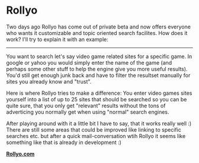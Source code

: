 # Rollyo

Two days ago Rollyo has come out of private beta and now offers everyone who wants it customizable and topic oriented search facilites. How does it work? I'll try to explain it with an example:

-------------------------------



You want to search let's say video game related sites for a specific game. In google or yahoo you would simply enter the name of the game (and perhaps some other stuff to help the engine give you more useful results). You'd still get enough junk back and have to filter the resultset manually for sites you already know and "trust". 



Here is where Rollyo tries to make a difference: You enter video games sites yourself into a list of up to 25 sites that should be searched so you can be quite sure, that you only get "relevant" results without the tons of adverticing you normally get when using "normal" search engines.



After playing around with it a little bit I have to say, that it works really well :) There are still some areas that could be improved like linking to specific searches etc. but after a quick mail-conversation wtih Rollyo it seems like something like that is already in development :)



<strong><a href="http://www.rollyo.com">Rollyo.com</a></strong>